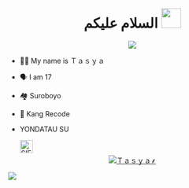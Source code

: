 <h1 align="center">السلام عليكم <img src="https://user-images.githubusercontent.com/1303154/88677602-1635ba80-d120-11ea-84d8-d263ba5fc3c0.gif" width="40px" alt=""><br></h1>
<p align="center">

<img src="https://telegra.ph/file/ce25b12dc0670be933ab4.jpg" />
</p>

<p align="center">

- 👩‍🦰 My name is  Ｔａｓｙａ 
- 🗣️ I am 17
- 🏘️ Suroboyo 
- 📌 Kang Recode
- YONDATAU SU

  <a href="https://wa.me/18045292269">
    <img align="left" alt="SIEGRIN | Whastapp" width="26px" src="https://github.com/siegrin/siegrin/blob/main/Assets/Whatsapp.svg" />
  </a> &nbsp;&nbsp;


</p>
<p align="center">
<a href="#"><img title="Ｔａｓｙａ⸙" src="https://img.shields.io/badge/Ｔａｓｙａ⸙-green?colorA=%23ff0000&colorB=%23017e40&style=for-the-badge"></a>
</p>

<img src="https://telegra.ph/file/ce25b12dc0670be933ab4.jpg" />
</p>
